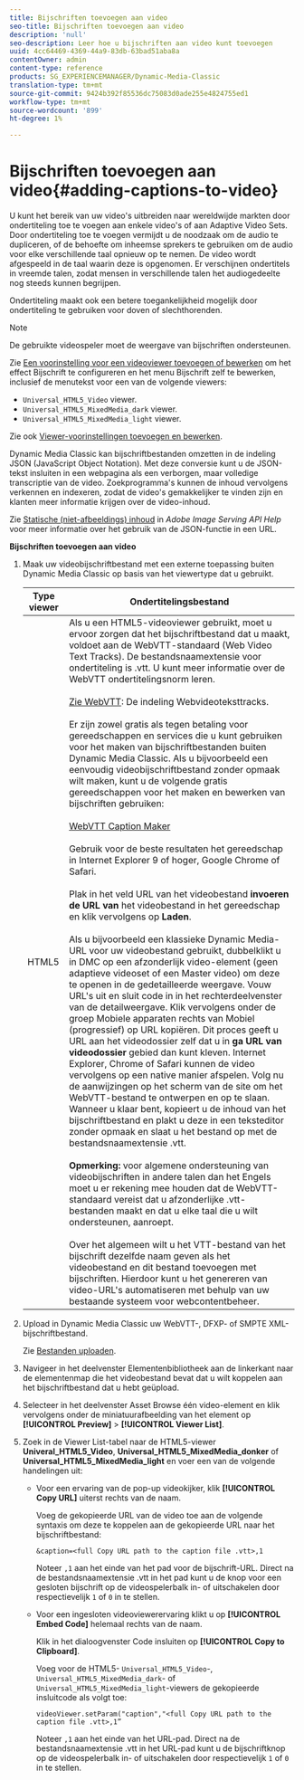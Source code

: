 ```yaml
---
title: Bijschriften toevoegen aan video
seo-title: Bijschriften toevoegen aan video
description: 'null'
seo-description: Leer hoe u bijschriften aan video kunt toevoegen
uuid: 4cc64469-4369-44a9-83db-63bad51aba8a
contentOwner: admin
content-type: reference
products: SG_EXPERIENCEMANAGER/Dynamic-Media-Classic
translation-type: tm+mt
source-git-commit: 9424b392f85536dc75083d0ade255e4824755ed1
workflow-type: tm+mt
source-wordcount: '899'
ht-degree: 1%

---
```



# Bijschriften toevoegen aan video{#adding-captions-to-video}

U kunt het bereik van uw video&#39;s uitbreiden naar wereldwijde markten door ondertiteling toe te voegen aan enkele video&#39;s of aan Adaptive Video Sets. Door ondertiteling toe te voegen vermijdt u de noodzaak om de audio te dupliceren, of de behoefte om inheemse sprekers te gebruiken om de audio voor elke verschillende taal opnieuw op te nemen. De video wordt afgespeeld in de taal waarin deze is opgenomen. Er verschijnen ondertitels in vreemde talen, zodat mensen in verschillende talen het audiogedeelte nog steeds kunnen begrijpen.

Ondertiteling maakt ook een betere toegankelijkheid mogelijk door ondertiteling te gebruiken voor doven of slechthorenden.

>[!NOTE]
>
>De gebruikte videospeler moet de weergave van bijschriften ondersteunen.

Zie [Een voorinstelling voor een videoviewer toevoegen of bewerken](previewing-videos-video-viewer.md#adding_or_editing_a_video_viewer_preset) om het effect Bijschrift te configureren en het menu Bijschrift zelf te bewerken, inclusief de menutekst voor een van de volgende viewers:

* `Universal_HTML5_Video` viewer.
* `Universal_HTML5_MixedMedia_dark` viewer.
* `Universal_HTML5_MixedMedia_light` viewer.

Zie ook [Viewer-voorinstellingen toevoegen en bewerken](application-setup.md#adding_and_editing_viewer_presets).

Dynamic Media Classic kan bijschriftbestanden omzetten in de indeling JSON (JavaScript Object Notation). Met deze conversie kunt u de JSON-tekst insluiten in een webpagina als een verborgen, maar volledige transcriptie van de video. Zoekprogramma&#39;s kunnen de inhoud vervolgens verkennen en indexeren, zodat de video&#39;s gemakkelijker te vinden zijn en klanten meer informatie krijgen over de video-inhoud.

Zie [Statische (niet-afbeeldings) inhoud](https://docs.adobe.com/content/help/en/dynamic-media-developer-resources/image-serving-api/image-serving-api/c-serving-static-nonimage-contents.html) in *Adobe Image Serving API Help* voor meer informatie over het gebruik van de JSON-functie in een URL.

**Bijschriften toevoegen aan video**

1. Maak uw videobijschriftbestand met een externe toepassing buiten Dynamic Media Classic op basis van het viewertype dat u gebruikt.

   | Type viewer | Ondertitelingsbestand |
   |--- |--- |
   | HTML5 | Als u een HTML5-videoviewer gebruikt, moet u ervoor zorgen dat het bijschriftbestand dat u maakt, voldoet aan de WebVTT-standaard (Web Video Text Tracks). De bestandsnaamextensie voor ondertiteling is .vtt. U kunt meer informatie over de WebVTT ondertitelingsnorm leren.<br><br>[Zie WebVTT](https://dev.w3.org/html5/webvtt/): De indeling Webvideoteksttracks. <br><br>Er zijn zowel gratis als tegen betaling voor gereedschappen en services die u kunt gebruiken voor het maken van bijschriftbestanden buiten Dynamic Media Classic. Als u bijvoorbeeld een eenvoudig videobijschriftbestand zonder opmaak wilt maken, kunt u de volgende gratis gereedschappen voor het maken en bewerken van bijschriften gebruiken: <br><br>[WebVTT Caption Maker](https://testdrive-archive.azurewebsites.net/Graphics/CaptionMaker/Default.html) <br><br>Gebruik voor de beste resultaten het gereedschap in Internet Explorer 9 of hoger, Google Chrome of Safari. <br><br>Plak in het veld URL van het videobestand  <b>invoeren de URL van </b> het videobestand in het gereedschap en klik vervolgens op  <b>Laden</b>. <br><br>Als u bijvoorbeeld een klassieke Dynamic Media-URL voor uw videobestand gebruikt, dubbelklikt u in DMC op een afzonderlijk video-element (geen adaptieve videoset of een Master video) om deze te openen in de gedetailleerde weergave. Vouw URL&#39;s uit en sluit code in in het rechterdeelvenster van de detailweergave. Klik vervolgens onder de groep Mobiele apparaten rechts van Mobiel (progressief) op URL kopiëren. Dit proces geeft u URL aan het videodossier zelf dat u in <b>ga URL van videodossier</b> gebied dan kunt kleven. Internet Explorer, Chrome of Safari kunnen de video vervolgens op een native manier afspelen. Volg nu de aanwijzingen op het scherm van de site om het WebVTT-bestand te ontwerpen en op te slaan. Wanneer u klaar bent, kopieert u de inhoud van het bijschriftbestand en plakt u deze in een teksteditor zonder opmaak en slaat u het bestand op met de bestandsnaamextensie .vtt. <br><br><b>Opmerking:</b> voor algemene ondersteuning van videobijschriften in andere talen dan het Engels moet u er rekening mee houden dat de WebVTT-standaard vereist dat u afzonderlijke .vtt-bestanden maakt en dat u elke taal die u wilt ondersteunen, aanroept. <br><br>Over het algemeen wilt u het VTT-bestand van het bijschrift dezelfde naam geven als het videobestand en dit bestand toevoegen met bijschriften. Hierdoor kunt u het genereren van video-URL&#39;s automatiseren met behulp van uw bestaande systeem voor webcontentbeheer. |

1. Upload in Dynamic Media Classic uw WebVTT-, DFXP- of SMPTE XML-bijschriftbestand.

   Zie [Bestanden uploaden](uploading-files.md#uploading_files).

1. Navigeer in het deelvenster Elementenbibliotheek aan de linkerkant naar de elementenmap die het videobestand bevat dat u wilt koppelen aan het bijschriftbestand dat u hebt geüpload.
1. Selecteer in het deelvenster Asset Browse één video-element en klik vervolgens onder de miniatuurafbeelding van het element op **[!UICONTROL Preview]** > **[!UICONTROL Viewer List]**.
1. Zoek in de Viewer List-tabel naar de HTML5-viewer **Univeral_HTML5_Video**, **Universal_HTML5_MixedMedia_donker** of **Universal_HTML5_MixedMedia_light** en voer een van de volgende handelingen uit:

   * Voor een ervaring van de pop-up videokijker, klik **[!UICONTROL Copy URL]** uiterst rechts van de naam.

      Voeg de gekopieerde URL van de video toe aan de volgende syntaxis om deze te koppelen aan de gekopieerde URL naar het bijschriftbestand:

      `&caption=<full Copy URL path to the caption file .vtt>,1`

      Noteer `,1` aan het einde van het pad voor de bijschrift-URL. Direct na de bestandsnaamextensie .vtt in het pad kunt u de knop voor een gesloten bijschrift op de videospelerbalk in- of uitschakelen door respectievelijk `1` of `0` in te stellen.

   * Voor een ingesloten videoviewerervaring klikt u op **[!UICONTROL Embed Code]** helemaal rechts van de naam.

      Klik in het dialoogvenster Code insluiten op **[!UICONTROL Copy to Clipboard]**.

      Voeg voor de HTML5- `Universal_HTML5_Video`-, `Universal_HTML5_MixedMedia_dark`- of `Universal_HTML5_MixedMedia_light`-viewers de gekopieerde insluitcode als volgt toe:

      `videoViewer.setParam("caption","<full Copy URL path to the caption file .vtt>,1”`

      Noteer `,1` aan het einde van het URL-pad. Direct na de bestandsnaamextensie .vtt in het URL-pad kunt u de bijschriftknop op de videospelerbalk in- of uitschakelen door respectievelijk `1` of `0` in te stellen.

